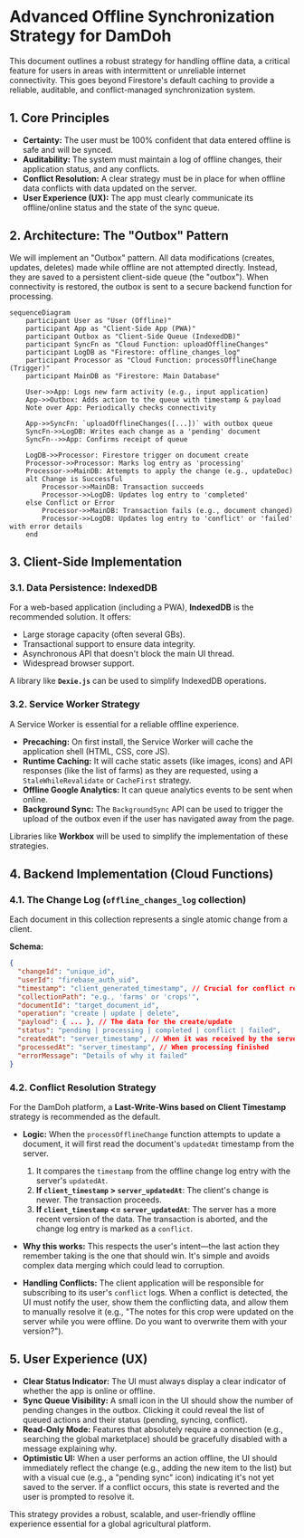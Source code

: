 # Advanced Offline Synchronization Strategy for DamDoh

This document outlines a robust strategy for handling offline data, a critical feature for users in areas with intermittent or unreliable internet connectivity. This goes beyond Firestore's default caching to provide a reliable, auditable, and conflict-managed synchronization system.

## 1. Core Principles

-   **Certainty:** The user must be 100% confident that data entered offline is safe and will be synced.
-   **Auditability:** The system must maintain a log of offline changes, their application status, and any conflicts.
-   **Conflict Resolution:** A clear strategy must be in place for when offline data conflicts with data updated on the server.
-   **User Experience (UX):** The app must clearly communicate its offline/online status and the state of the sync queue.

## 2. Architecture: The "Outbox" Pattern

We will implement an "Outbox" pattern. All data modifications (creates, updates, deletes) made while offline are not attempted directly. Instead, they are saved to a persistent client-side queue (the "outbox"). When connectivity is restored, the outbox is sent to a secure backend function for processing.

```mermaid
sequenceDiagram
    participant User as "User (Offline)"
    participant App as "Client-Side App (PWA)"
    participant Outbox as "Client-Side Queue (IndexedDB)"
    participant SyncFn as "Cloud Function: uploadOfflineChanges"
    participant LogDB as "Firestore: offline_changes_log"
    participant Processor as "Cloud Function: processOfflineChange (Trigger)"
    participant MainDB as "Firestore: Main Database"

    User->>App: Logs new farm activity (e.g., input application)
    App->>Outbox: Adds action to the queue with timestamp & payload
    Note over App: Periodically checks connectivity

    App->>SyncFn: `uploadOfflineChanges([...])` with outbox queue
    SyncFn->>LogDB: Writes each change as a 'pending' document
    SyncFn-->>App: Confirms receipt of queue

    LogDB->>Processor: Firestore trigger on document create
    Processor->>Processor: Marks log entry as 'processing'
    Processor->>MainDB: Attempts to apply the change (e.g., updateDoc)
    alt Change is Successful
        Processor->>MainDB: Transaction succeeds
        Processor->>LogDB: Updates log entry to 'completed'
    else Conflict or Error
        Processor->>MainDB: Transaction fails (e.g., document changed)
        Processor->>LogDB: Updates log entry to 'conflict' or 'failed' with error details
    end
```

## 3. Client-Side Implementation

### 3.1. Data Persistence: IndexedDB

For a web-based application (including a PWA), **IndexedDB** is the recommended solution. It offers:
*   Large storage capacity (often several GBs).
*   Transactional support to ensure data integrity.
*   Asynchronous API that doesn't block the main UI thread.
*   Widespread browser support.

A library like **`Dexie.js`** can be used to simplify IndexedDB operations.

### 3.2. Service Worker Strategy

A Service Worker is essential for a reliable offline experience.
*   **Precaching:** On first install, the Service Worker will cache the application shell (HTML, CSS, core JS).
*   **Runtime Caching:** It will cache static assets (like images, icons) and API responses (like the list of farms) as they are requested, using a `StaleWhileRevalidate` or `CacheFirst` strategy.
*   **Offline Google Analytics:** It can queue analytics events to be sent when online.
*   **Background Sync:** The `BackgroundSync` API can be used to trigger the upload of the outbox even if the user has navigated away from the page.

Libraries like **Workbox** will be used to simplify the implementation of these strategies.

## 4. Backend Implementation (Cloud Functions)

### 4.1. The Change Log (`offline_changes_log` collection)

Each document in this collection represents a single atomic change from a client.

**Schema:**
```json
{
  "changeId": "unique_id",
  "userId": "firebase_auth_uid",
  "timestamp": "client_generated_timestamp", // Crucial for conflict resolution
  "collectionPath": "e.g., 'farms' or 'crops'",
  "documentId": "target_document_id",
  "operation": "create | update | delete",
  "payload": { ... }, // The data for the create/update
  "status": "pending | processing | completed | conflict | failed",
  "createdAt": "server_timestamp", // When it was received by the server
  "processedAt": "server_timestamp", // When processing finished
  "errorMessage": "Details of why it failed"
}
```

### 4.2. Conflict Resolution Strategy

For the DamDoh platform, a **Last-Write-Wins based on Client Timestamp** strategy is recommended as the default.

*   **Logic:** When the `processOfflineChange` function attempts to update a document, it will first read the document's `updatedAt` timestamp from the server.
    1.  It compares the `timestamp` from the offline change log entry with the server's `updatedAt`.
    2.  **If `client_timestamp` > `server_updatedAt`**: The client's change is newer. The transaction proceeds.
    3.  **If `client_timestamp` <= `server_updatedAt`**: The server has a more recent version of the data. The transaction is aborted, and the change log entry is marked as a `conflict`.

*   **Why this works:** This respects the user's intent—the last action they remember taking is the one that should win. It's simple and avoids complex data merging which could lead to corruption.
*   **Handling Conflicts:** The client application will be responsible for subscribing to its user's `conflict` logs. When a conflict is detected, the UI must notify the user, show them the conflicting data, and allow them to manually resolve it (e.g., "The notes for this crop were updated on the server while you were offline. Do you want to overwrite them with your version?").

## 5. User Experience (UX)

*   **Clear Status Indicator:** The UI must always display a clear indicator of whether the app is online or offline.
*   **Sync Queue Visibility:** A small icon in the UI should show the number of pending changes in the outbox. Clicking it could reveal the list of queued actions and their status (pending, syncing, conflict).
*   **Read-Only Mode:** Features that absolutely require a connection (e.g., searching the global marketplace) should be gracefully disabled with a message explaining why.
*   **Optimistic UI:** When a user performs an action offline, the UI should immediately reflect the change (e.g., adding the new item to the list) but with a visual cue (e.g., a "pending sync" icon) indicating it's not yet saved to the server. If a conflict occurs, this state is reverted and the user is prompted to resolve it.

This strategy provides a robust, scalable, and user-friendly offline experience essential for a global agricultural platform.